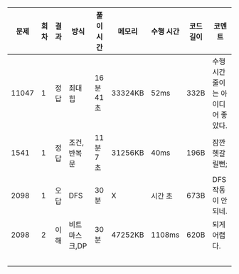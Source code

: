 | 문제  | 회차 | 결과 | 방식          | 풀이 시간 | 메모리  | 수행 시간 | 코드 길이 | 코멘트                           |
| ----- | ---- | ---- | ------------- | --------- | ------- | --------- | --------- | -------------------------------- |
| 11047 | 1    | 정답 | 최대힙        | 16분 41초 | 33324KB | 52ms      | 332B      | 수행시간 줄이는 아이디어 좋았다. |
| 1541  | 1    | 정답 | 조건,반복문   | 11분 7초  | 31256KB | 40ms      | 196B      | 잠깐 헷갈릴뻔;                   |
| 2098  | 1    | 오답 | DFS           | 30분      | X       | 시간 초   | 673B      | DFS 작동이 안되네.               |
| 2098  | 2    | 이해 | 비트마스크,DP | 30분      | 47252KB | 1108ms    | 620B      | 되게 어렵다.                     |
|       |      |      |               |           |         |           |           |                                  |
|       |      |      |               |           |         |           |           |                                  |
|       |      |      |               |           |         |           |           |                                  |
|       |      |      |               |           |         |           |           |                                  |
|       |      |      |               |           |         |           |           |                                  |

